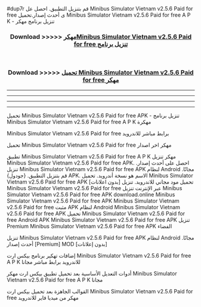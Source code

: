 #dup7r قم بتنزيل التطبيق. احصل عل Minibus Simulator Vietnam v2.5.6 Paid for free  ى أحدث إصدار.تحميل Minibus Simulator Vietnam v2.5.6 Paid for free  A P K - تنزيل برنامج مهكر



<div align="center">
<h3>Download >>>>> <a href="https://ar-sites.web.app/?ar= Minibus Simulator Vietnam v2.5.6 Paid for free ">مهكرMinibus Simulator Vietnam v2.5.6 Paid for free  تنزيل برنامج</a></h3><br>

<h3>Download >>>>> <a href="https://ar-sites.web.app/?ar= Minibus Simulator Vietnam v2.5.6 Paid for free ">تحميل Minibus Simulator Vietnam v2.5.6 Paid for free  مهكر</a></h3>
</div>


----------------------------------------------------------

----------------------------------------------------------

----------------------------------------------------------

----------------------------------------------------------


تحميل Minibus Simulator Vietnam v2.5.6 Paid for free  APK - تنزيل برنامج Minibus Simulator Vietnam v2.5.6 Paid for free  A P K مهكرة

Minibus Simulator Vietnam v2.5.6 Paid for free  برابط مباشر للاندرويد

تحميل Minibus Simulator Vietnam v2.5.6 Paid for free  مهكر اخر اصدار

تطبيق Minibus Simulator Vietnam v2.5.6 Paid for free  A P K مهكر
تنزيل Minibus Simulator Vietnam v2.5.6 Paid for free  APK. احصل على أحدث إصدار.
تنزيل Minibus Simulator Vietnam v2.5.6 Paid for free  APK لنظام Android مجانًا.
قم بتنزيل التطبيق. {جودول} APK. الاسم هو نسخة أندرويد.
تحميل Minibus Simulator Vietnam v2.5.6 Paid for free  APK [بدون اعلانات]
تحميل مود مجاني للاندرويد.
تنزيل Minibus Simulator Vietnam v2.5.6 Paid for free  عبر الإنترنت
تنزيل Minibus Simulator Vietnam v2.5.6 Paid for free  APK
download.online Minibus Simulator Vietnam v2.5.6 Paid for free  APK
Minibus Simulator Vietnam v2.5.6 Paid for free  مثبت APK لنظام Android
Minibus Simulator Vietnam v2.5.6 Paid for free  APK
تحميل Minibus Simulator Vietnam v2.5.6 Paid for free  Android APK
Minibus Simulator Vietnam v2.5.6 Paid for free  APK تنزيل Premium
Minibus Simulator Vietnam v2.5.6 Paid for free  APK الفضاء

تنزيل Minibus Simulator Vietnam v2.5.6 Paid for free  APK لنظام Android مجانًا. أحدث إصدار [Premium] MOD [بدون إعلانات]

إضافات تهكير برنامج بيكس ارت Minibus Simulator Vietnam v2.5.6 Paid for free  A P K للاندرويد برابط مباشر مجانا

أدوات التعديل الأساسية بعد تحميل تطبيق بيكس ارت مهكر Minibus Simulator Vietnam v2.5.6 Paid for free  A P K مجانا

القوالب الجاهزة بعد تحميل بيكس ارت Minibus Simulator Vietnam v2.5.6 Paid for free  مهكر من ميديا فاير للاندرويد



